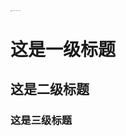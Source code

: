 <img src="https://gitee.com/cheng-shking/pic-bed/raw/master/pic/20210810124913.jpg" alt="IMG_20210513_122155" style="zoom:10%;" />

# 这是一级标题

## 这是二级标题

### 这是三级标题

